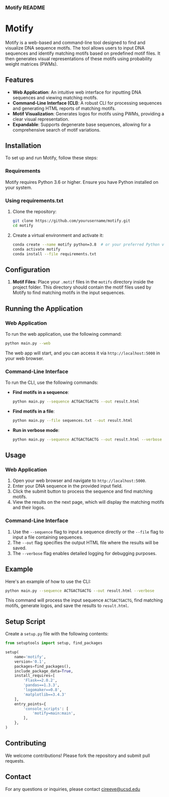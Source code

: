 ### Motify README

# Motify

Motify is a web-based and command-line tool designed to find and visualize DNA sequence motifs. The tool allows users to input DNA sequences and identify matching motifs based on predefined motif files. It then generates visual representations of these motifs using probability weight matrices (PWMs).

## Features

- **Web Application**: An intuitive web interface for inputting DNA sequences and viewing matching motifs.
- **Command-Line Interface (CLI)**: A robust CLI for processing sequences and generating HTML reports of matching motifs.
- **Motif Visualization**: Generates logos for motifs using PWMs, providing a clear visual representation.
- **Expandable**: Supports degenerate base sequences, allowing for a comprehensive search of motif variations.

## Installation

To set up and run Motify, follow these steps:

### Requirements

Motify requires Python 3.6 or higher. Ensure you have Python installed on your system.

### Using requirements.txt

1. Clone the repository:
    ```bash
    git clone https://github.com/yourusername/motify.git
    cd motify
    ```

2. Create a virtual environment and activate it:
   ```bash
   conda create --name motify python=3.8  # or your preferred Python version
   conda activate motify
   conda install --file requirements.txt
   ```

## Configuration

1. **Motif Files**: Place your `.motif` files in the `motifs` directory inside the project folder. This directory should contain the motif files used by Motify to find matching motifs in the input sequences.

## Running the Application

### Web Application

To run the web application, use the following command:

```bash
python main.py --web
```

The web app will start, and you can access it via `http://localhost:5000` in your web browser.

### Command-Line Interface

To run the CLI, use the following commands:

- **Find motifs in a sequence**:
    ```bash
    python main.py --sequence ACTGACTGACTG --out result.html
    ```

- **Find motifs in a file**:
    ```bash
    python main.py --file sequences.txt --out result.html
    ```

- **Run in verbose mode**:
    ```bash
    python main.py --sequence ACTGACTGACTG --out result.html --verbose
    ```

## Usage

### Web Application

1. Open your web browser and navigate to `http://localhost:5000`.
2. Enter your DNA sequence in the provided input field.
3. Click the submit button to process the sequence and find matching motifs.
4. View the results on the next page, which will display the matching motifs and their logos.

### Command-Line Interface

1. Use the `--sequence` flag to input a sequence directly or the `--file` flag to input a file containing sequences.
2. The `--out` flag specifies the output HTML file where the results will be saved.
3. The `--verbose` flag enables detailed logging for debugging purposes.

## Example

Here's an example of how to use the CLI:

```bash
python main.py --sequence ACTGACTGACTG --out result.html --verbose
```

This command will process the input sequence `ACTGACTGACTG`, find matching motifs, generate logos, and save the results to `result.html`.


## Setup Script

Create a `setup.py` file with the following contents:

```python
from setuptools import setup, find_packages

setup(
    name='motify',
    version='0.1',
    packages=find_packages(),
    include_package_data=True,
    install_requires=[
        'Flask==2.0.2',
        'pandas==1.3.3',
        'logomaker==0.8',
        'matplotlib==3.4.3'
    ],
    entry_points={
        'console_scripts': [
            'motify=main:main',
        ],
    },
)
```

## Contributing

We welcome contributions! Please fork the repository and submit pull requests.


## Contact

For any questions or inquiries, please contact cireeve@ucsd.edu

